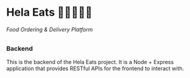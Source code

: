 # Hela Eats 🍔🍕🌭🥐🚚

###### Food Ordering & Delivery Platform

### Backend

This is the backend of the Hela Eats project. It is a Node + Express application that provides RESTful APIs for the
frontend to
interact with.

